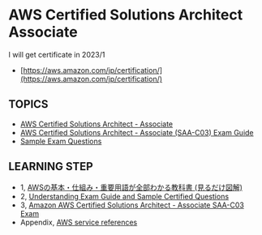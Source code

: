 # AWS Certified Solutions Architect Associate

I will get certificate in 2023/1<br>
- [https://aws.amazon.com/jp/certification/](https://aws.amazon.com/jp/certification/)

## TOPICS
- [AWS Certified Solutions Architect - Associate](https://aws.amazon.com/certification/certified-solutions-architect-associate/?nc1=h_ls)
- [AWS Certified Solutions Architect - Associate (SAA-C03) Exam Guide](https://d1.awsstatic.com/training-and-certification/docs-sa-assoc/AWS-Certified-Solutions-Architect-Associate_Exam-Guide.pdf)
- [Sample Exam Questions](https://d1.awsstatic.com/training-and-certification/docs-sa-assoc/AWS-Certified-Solutions-Architect-Associate_Sample-Questions.pdf)

## LEARNING STEP
- 1, [AWSの基本・仕組み・重要用語が全部わかる教科書 (見るだけ図解)](https://www.amazon.co.jp/gp/product/B0B81PZY8H/ref=ppx_yo_dt_b_d_asin_title_o05?ie=UTF8&psc=1)
- 2, [Understanding Exam Guide and Sample Certified Questions](https://github.com/seiji1997/amazon-web-service/blob/master/AWS%20Certified%20Solutions%20Architect%20Associate/README.md#topics)
- 3, [Amazon AWS Certified Solutions Architect - Associate SAA-C03 Exam](https://www.examtopics.com/exams/amazon/aws-certified-solutions-architect-associate-saa-c03/)
- Appendix, [AWS service references](https://aws.amazon.com/jp/events/aws-event-resource/archive/?cards.sort-by=item.additionalFields.SortDate&cards.sort-order=desc&awsf.tech-category=*all)
